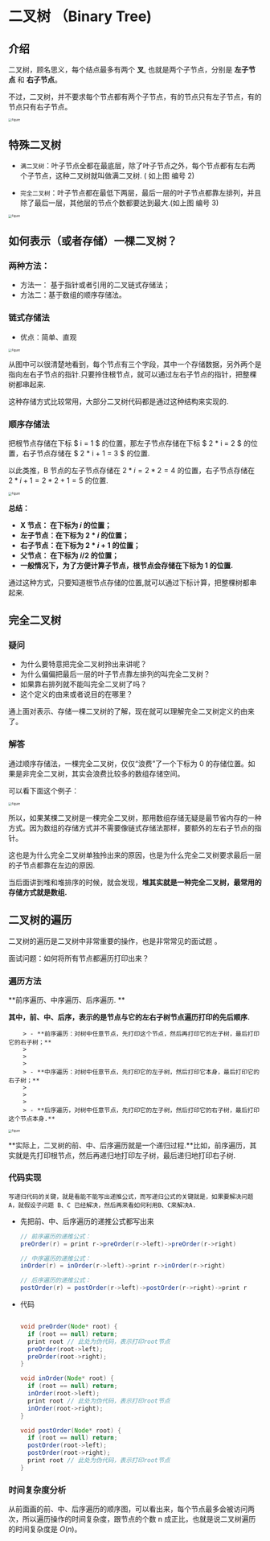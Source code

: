 # 二叉树 （Binary Tree)

## 介绍

二叉树，顾名思义，每个结点最多有两个 **叉**, 也就是两个子节点，分别是 **左子节点** 和 **右子节点**。

不过，二叉树，并不要求每个节点都有两个子节点，有的节点只有左子节点，有的节点只有右子节点。

<img src="../Resources1/33.jpg" alt="Figure" style="zoom:40%;" />

## 特殊二叉树



- `满二叉树`：叶子节点全都在最底层，除了叶子节点之外，每个节点都有左右两个子节点，这种二叉树就叫做满二叉树. ( 如上图 编号 2)

  

- `完全二叉树`：叶子节点都在最低下两层，最后一层的叶子节点都靠左排列，并且除了最后一层，其他层的节点个数都要达到最大.(如上图 编号 3)

<img src="../Resources1/34.jpg" alt="Figure" style="zoom:40%;" />

## 如何表示（或者存储）一棵二叉树？

### 两种方法：

- 方法一： 基于指针或者引用的二叉链式存储法；
- 方法二：基于数组的顺序存储法。

### 链式存储法

- 优点：简单、直观


<img src="../Resources1/35.jpg" alt="Figure" style="zoom:40%;" />

从图中可以很清楚地看到，每个节点有三个字段，其中一个存储数据，另外两个是指向左右子节点的指针.只要拎住根节点，就可以通过左右子节点的指针，把整棵树都串起来.

这种存储方式比较常用，大部分二叉树代码都是通过这种结构来实现的.

### 顺序存储法

把根节点存储在下标 $ i = 1 $ 的位置，那左子节点存储在下标 $ 2 * i =  2 $ 的位置，右子节点存储在 $ 2 * i + 1 = 3 $ 的位置. 

以此类推，B 节点的左子节点存储在 $2 * i = 2 * 2 = 4$ 的位置，右子节点存储在 $2 * i + 1 = 2 * 2 + 1 = 5$ 的位置.

<img src="../Resources1/36.jpg" alt="Figure" style="zoom:40%;" />

**总结：**

-  **X 节点：  在下标为 $i$ 的位置；**
- **左子节点：在下标为 $2 * i$ 的位置；**
- **右子节点：在下标为 $2*i+1$ 的位置；**
- **父节点：    在下标为 $i/2$ 的位置；**
- **一般情况下，为了方便计算子节点，根节点会存储在下标为 1 的位置.**

通过这种方式，只要知道根节点存储的位置,就可以通过下标计算，把整棵树都串起来.

## 完全二叉树

### 疑问

- 为什么要特意把完全二叉树拎出来讲呢？
- 为什么偏偏把最后一层的叶子节点靠左排列的叫完全二叉树？
- 如果靠右排列就不能叫完全二叉树了吗？
- 这个定义的由来或者说目的在哪里？

通上面对表示、存储一棵二叉树的了解，现在就可以理解完全二叉树定义的由来了。

### 解答

通过顺序存储法，一棵完全二叉树，仅仅“浪费”了一个下标为 0 的存储位置。如果是非完全二叉树，其实会浪费比较多的数组存储空间。

可以看下面这个例子：

<img src="../Resources1/37.jpg" alt="Figure" style="zoom:40%;" />

所以，如果某棵二叉树是一棵完全二叉树，那用数组存储无疑是最节省内存的一种方式。因为数组的存储方式并不需要像链式存储法那样，要额外的左右子节点的指针。

这也是为什么完全二叉树单独拎出来的原因，也是为什么完全二叉树要求最后一层的子节点都靠在左边的原因.

当后面讲到堆和堆排序的时候，就会发现，**堆其实就是一种完全二叉树，最常用的存储方式就是数组.**

## 二叉树的遍历



二叉树的遍历是二叉树中非常重要的操作，也是非常常见的面试题 。

面试问题：如何将所有节点都遍历打印出来？

### 遍历方法

**前序遍历、中序遍历、后序遍历. **

**其中，前、中、后序，表示的是节点与它的左右子树节点遍历打印的先后顺序.**



		> - **前序遍历：对树中任意节点，先打印这个节点，然后再打印它的左子树，最后打印它的右子树；**
		>
		>   
		>
		> - **中序遍历：对树中任意节点，先打印它的左子树，然后打印它本身，最后打印它的右子树；**
		>
		>   
		>
		> - **后序遍历，对树中任意节点，先打印它的左子树，然后打印它的右子树，最后打印这个节点本身.**

<img src="../Resources1/38.jpg" alt="Figure" style="zoom:40%;" />



**实际上，二叉树的前、中、后序遍历就是一个递归过程.**比如，前序遍历，其实就是先打印根节点，然后再递归地打印左子树，最后递归地打印右子树.

### 代码实现

`写递归代码的关键，就是看能不能写出递推公式，而写递归公式的关键就是，如果要解决问题 A，就假设子问题 B、C 已经解决，然后再来看如何利用B、C来解决A.`

- 先把前、中、后序遍历的递推公式都写出来

  ```java
  // 前序遍历的递推公式：
  preOrder(r) = print r->preOrder(r->left)->preOrder(r->right)
  
  // 中序遍历的递推公式：
  inOrder(r) = inOrder(r->left)->print r->inOrder(r->right)
  
  // 后序遍历的递推公式：
  postOrder(r) = postOrder(r->left)->postOrder(r->right)->print r
  ```

- 代码

  ```java
  
  void preOrder(Node* root) {
    if (root == null) return;
    print root // 此处为伪代码，表示打印root节点
    preOrder(root->left);
    preOrder(root->right);
  }
  
  void inOrder(Node* root) {
    if (root == null) return;
    inOrder(root->left);
    print root // 此处为伪代码，表示打印root节点
    inOrder(root->right);
  }
  
  void postOrder(Node* root) {
    if (root == null) return;
    postOrder(root->left);
    postOrder(root->right);
    print root // 此处为伪代码，表示打印root节点
  }
  ```

### 时间复杂度分析

从前面画的前、中、后序遍历的顺序图，可以看出来，每个节点最多会被访问两次，所以遍历操作的时间复杂度，跟节点的个数 n 成正比，也就是说二叉树遍历的时间复杂度是 $O(n)$。




